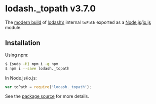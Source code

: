 # lodash._topath v3.7.0

The [modern build](https://github.com/lodash/lodash/wiki/Build-Differences) of [lodash’s](https://lodash.com/) internal `toPath` exported as a [Node.js](http://nodejs.org/)/[io.js](https://iojs.org/) module.

## Installation

Using npm:

```bash
$ {sudo -H} npm i -g npm
$ npm i --save lodash._topath
```

In Node.js/io.js:

```js
var toPath = require('lodash._topath');
```

See the [package source](https://github.com/lodash/lodash/blob/3.7.0-npm-packages/lodash._topath) for more details.
